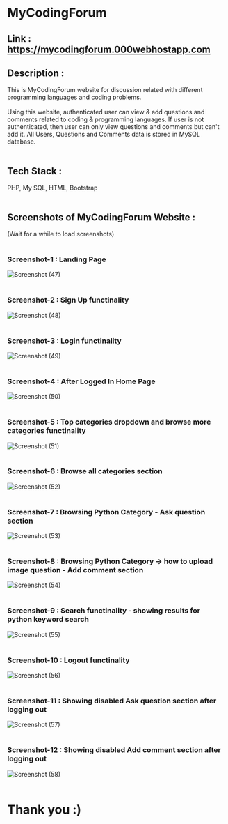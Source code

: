 # MyCodingForum
## Link : https://mycodingforum.000webhostapp.com <br/>
## Description :
This is MyCodingForum website for discussion related with different programming languages and coding problems.<br/><br/>
Using this website, authenticated user can view & add questions and comments related to coding & programming languages. If user is not authenticated, then user can only view questions and comments but can't add it. All Users, Questions and Comments data is stored in MySQL database.<br/><br/>
## Tech Stack : 
PHP, My SQL, HTML, Bootstrap<br/><br/>
## Screenshots of MyCodingForum Website :
(Wait for a while to load screenshots) <br/></br>
### Screenshot-1 : Landing Page
![Screenshot (47)](https://github.com/erhariomsaini/Project-MyCodingForum/assets/151992853/0b7f75b8-b677-43d3-948b-ee5799bdd4bb) <br/></br>
### Screenshot-2 : Sign Up functinality
![Screenshot (48)](https://github.com/erhariomsaini/Project-MyCodingForum/assets/151992853/d49c0e54-bbbf-445a-8f92-8bf69989035f) <br/><br/>
### Screenshot-3 : Login functinality
![Screenshot (49)](https://github.com/erhariomsaini/Project-MyCodingForum/assets/151992853/dd7b85ae-4cba-48da-8b55-dec80887ae00) <br/><br/>
### Screenshot-4 : After Logged In Home Page
![Screenshot (50)](https://github.com/erhariomsaini/Project-MyCodingForum/assets/151992853/776e2169-97de-4c12-b58d-af2eba7e875a) <br/><br/>
### Screenshot-5 : Top categories dropdown and browse more categories functinality
![Screenshot (51)](https://github.com/erhariomsaini/Project-MyCodingForum/assets/151992853/f1a2a401-d2fa-4338-8f2c-c6f7d7835bd3) <br/><br/>
### Screenshot-6 : Browse all categories section
![Screenshot (52)](https://github.com/erhariomsaini/Project-MyCodingForum/assets/151992853/11b90347-d57d-4dc3-af0e-96c898057311) <br/><br/>
### Screenshot-7 : Browsing Python Category - Ask question section
![Screenshot (53)](https://github.com/erhariomsaini/Project-MyCodingForum/assets/151992853/8438df1e-c5e5-4819-9f51-618c7e8a90cb) <br/><br/>
### Screenshot-8 : Browsing Python Category -> how to upload image question - Add comment section
![Screenshot (54)](https://github.com/erhariomsaini/Project-MyCodingForum/assets/151992853/a613b0e5-7ae9-4a23-9d8f-39bda738bacd) <br/><br/>
### Screenshot-9 : Search functinality - showing results for python keyword search
![Screenshot (55)](https://github.com/erhariomsaini/Project-MyCodingForum/assets/151992853/2b51e289-7bd5-4cce-8da0-8c7a0cb8df57) <br/><br/>
### Screenshot-10 : Logout functinality
![Screenshot (56)](https://github.com/erhariomsaini/Project-MyCodingForum/assets/151992853/f112b7c1-909f-45ea-8a40-c70d955a577a) <br/><br/>
### Screenshot-11 : Showing disabled Ask question section after logging out
![Screenshot (57)](https://github.com/erhariomsaini/Project-MyCodingForum/assets/151992853/74971590-d80f-4d3b-9dad-6e5cafbb258d) <br/><br/>
### Screenshot-12 : Showing disabled Add comment section after logging out
![Screenshot (58)](https://github.com/erhariomsaini/Project-MyCodingForum/assets/151992853/aaffe4c4-7488-4e61-9769-eb8fb0cef0f5) <br/><br/>
# Thank you :)
